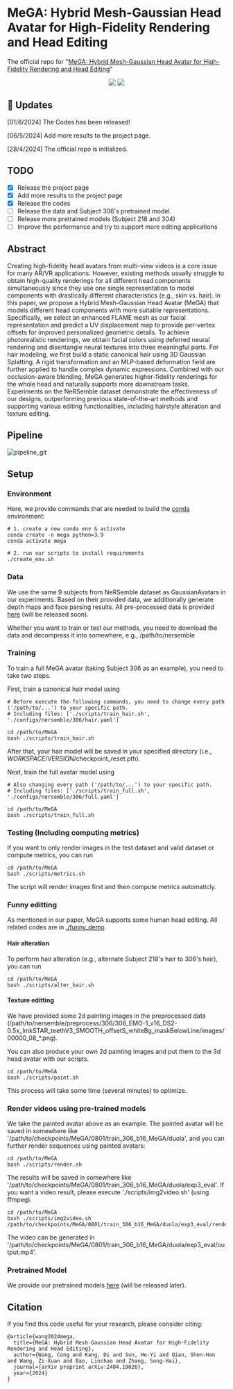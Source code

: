 # MeGA: Hybrid Mesh-Gaussian Head Avatar for High-Fidelity Rendering and Head Editing
The official repo for "[MeGA: Hybrid Mesh-Gaussian Head Avatar for High-Fidelity Rendering and Head Editing](https://arxiv.org/abs/2404.19026)"

<p align="center">
<a href="https://arxiv.org/abs/2404.19026"><img src="https://img.shields.io/badge/Arxiv-2404.19026-B31B1B.svg"></a>
<a href="https://conallwang.github.io/MeGA_Pages/"><img src="https://img.shields.io/badge/Project-Page-blue"></a>
</p>

## :mega: Updates

[01/8/2024] The Codes has been released!

[06/5/2024] Add more results to the project page.

[28/4/2024] The official repo is initialized.

## TODO

- [x] Release the project page
- [x] Add more results to the project page
- [x] Release the codes
- [ ] Release the data and Subject 306's pretrained model.
- [ ] Release more pretrained models (Subject 218 and 304)
- [ ] Improve the performance and try to support more editing applications

## Abstract

Creating high-fidelity head avatars from multi-view videos is a core issue for many AR/VR applications. However, existing methods usually struggle to obtain high-quality renderings for all different head components simultaneously since they use one single representation to model components with drastically different characteristics (e.g., skin vs. hair). In this paper, we propose a Hybrid Mesh-Gaussian Head Avatar (MeGA) that models different head components with more suitable representations. Specifically, we select an enhanced FLAME mesh as our facial representation and predict a UV displacement map to provide per-vertex offsets for improved personalized geometric details. To achieve photorealistic renderings, we obtain facial colors using deferred neural rendering and disentangle neural textures into three meaningful parts. For hair modeling, we first build a static canonical hair using 3D Gaussian Splatting. A rigid transformation and an MLP-based deformation field are further applied to handle complex dynamic expressions. Combined with our occlusion-aware blending, MeGA generates higher-fidelity renderings for the whole head and naturally supports more downstream tasks. Experiments on the NeRSemble dataset demonstrate the effectiveness of our designs, outperforming previous state-of-the-art methods and supporting various editing functionalities, including hairstyle alteration and texture editing.

## Pipeline

![pipeline_git](https://github.com/user-attachments/assets/461d5f5a-5451-407d-928c-5310478e855d)


## Setup

### Environment

Here, we provide commands that are needed to build the [conda](https://docs.anaconda.com/miniconda/#latest-miniconda-installer-links) environment:
```shell
# 1. create a new conda env & activate
conda create -n mega python=3.9
conda activate mega

# 2. run our scripts to install requirements
./create_env.sh
```

### Data

We use the same 9 subjects from NeRSemble dataset as GaussianAvatars in our experiments. Based on their provided data, we additionally generate depth maps and face parsing results. All pre-processed data is provided [here](insert) (will be released soon). 

Whether you want to train or test our methods, you need to download the data and decompress it into somewhere, e.g., /path/to/nersemble

### Training

To train a full MeGA avatar (taking Subject 306 as an example), you need to take two steps.

First, train a canonical hair model using
```shell
# Before execute the following commands, you need to change every path ('/path/to/...') to your specific path.
# Including files: ['./scripts/train_hair.sh', './configs/nersemble/306/hair.yaml']

cd /path/to/MeGA
bash ./scripts/train_hair.sh
```

After that, your hair model will be saved in your specified directory (i.e., $WORKSPACE/$VERSION/checkpoint_reset.pth).

Next, train the full avatar model using
```shell
# Also changing every path ('/path/to/...') to your specific path.
# Including files: ['./scripts/train_full.sh', './configs/nersemble/306/full.yaml']

cd /path/to/MeGA
bash ./scripts/train_full.sh
```

### Testing (Including computing metrics)

If you want to only render images in the test dataset and valid dataset or compute metrics, you can run
```shell
cd /path/to/MeGA
bash ./scripts/metrics.sh
```

The script will render images first and then compute metrics automaticly.


### Funny editting

As mentioned in our paper, MeGA supports some human head editing. All related codes are in [./funny_demo](./funny_demo/).

#### Hair alteration

To perform hair alteration (e.g., alternate Subject 218's hair to 306's hair), you can run

```shell
cd /path/to/MeGA
bash ./scripts/alter_hair.sh
```

#### Texture editting

We have provided some 2d painting images in the preprocessed data (/path/to/nersemble/preprocess/306/306_EMO-1_v16_DS2-0.5x_lmkSTAR_teethV3_SMOOTH_offsetS_whiteBg_maskBelowLine/images/00000_08_*.png). 

You can also produce your own 2d painting images and put them to the 3d head avatar with our scripts.

```shell
cd /path/to/MeGA
bash ./scripts/paint.sh
```

This process will take some time (several minutes) to optimize.

### Render videos using pre-trained models

We take the painted avatar above as an example. The painted avatar will be saved in somewhere like '/path/to/checkpoints/MeGA/0801/train_306_b16_MeGA/duola', and you can further render sequences using painted avatars:
```shell
cd /path/to/MeGA
bash ./scripts/render.sh
```

The results will be saved in somewhere like '/path/to/checkpoints/MeGA/0801/train_306_b16_MeGA/duola/exp3_eval'. If you want a video result, please execute './scripts/img2video.sh' (using ffmpeg).
```shell
cd /path/to/MeGA
bash ./scripts/img2video.sh /path/to/checkpoints/MeGA/0801/train_306_b16_MeGA/duola/exp3_eval/renders
```

The video can be generated in '/path/to/checkpoints/MeGA/0801/train_306_b16_MeGA/duola/exp3_eval/output.mp4'.


### Pretrained Model

We provide our pretrained models [here](insert) (will be released later). 

## Citation

If you find this code useful for your research, please consider citing:
```
@article{wang2024mega,
  title={MeGA: Hybrid Mesh-Gaussian Head Avatar for High-Fidelity Rendering and Head Editing},
  author={Wang, Cong and Kang, Di and Sun, He-Yi and Qian, Shen-Han and Wang, Zi-Xuan and Bao, Linchao and Zhang, Song-Hai},
  journal={arXiv preprint arXiv:2404.19026},
  year={2024}
}
```
